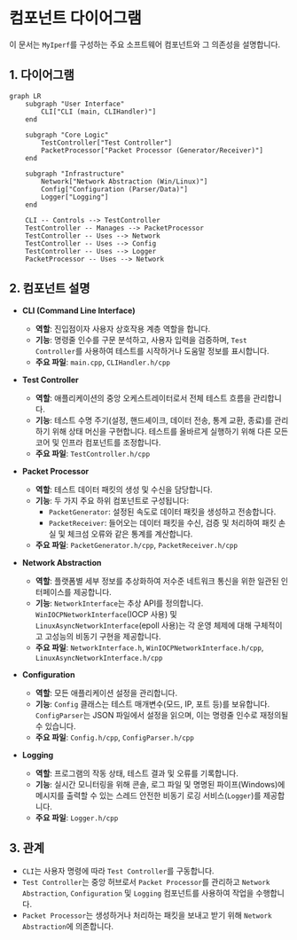 # 컴포넌트 다이어그램

이 문서는 `MyIperf`를 구성하는 주요 소프트웨어 컴포넌트와 그 의존성을 설명합니다.

## 1. 다이어그램

```mermaid
graph LR
    subgraph "User Interface"
        CLI["CLI (main, CLIHandler)"]
    end

    subgraph "Core Logic"
        TestController["Test Controller"]
        PacketProcessor["Packet Processor (Generator/Receiver)"]
    end

    subgraph "Infrastructure"
        Network["Network Abstraction (Win/Linux)"]
        Config["Configuration (Parser/Data)"]
        Logger["Logging"]
    end

    CLI -- Controls --> TestController
    TestController -- Manages --> PacketProcessor
    TestController -- Uses --> Network
    TestController -- Uses --> Config
    TestController -- Uses --> Logger
    PacketProcessor -- Uses --> Network
```

## 2. 컴포넌트 설명

*   **CLI (Command Line Interface)**
    *   **역할**: 진입점이자 사용자 상호작용 계층 역할을 합니다.
    *   **기능**: 명령줄 인수를 구문 분석하고, 사용자 입력을 검증하며, `Test Controller`를 사용하여 테스트를 시작하거나 도움말 정보를 표시합니다.
    *   **주요 파일**: `main.cpp`, `CLIHandler.h/cpp`

*   **Test Controller**
    *   **역할**: 애플리케이션의 중앙 오케스트레이터로서 전체 테스트 흐름을 관리합니다.
    *   **기능**: 테스트 수명 주기(설정, 핸드셰이크, 데이터 전송, 통계 교환, 종료)를 관리하기 위해 상태 머신을 구현합니다. 테스트를 올바르게 실행하기 위해 다른 모든 코어 및 인프라 컴포넌트를 조정합니다.
    *   **주요 파일**: `TestController.h/cpp`

*   **Packet Processor**
    *   **역할**: 테스트 데이터 패킷의 생성 및 수신을 담당합니다.
    *   **기능**: 두 가지 주요 하위 컴포넌트로 구성됩니다:
        *   `PacketGenerator`: 설정된 속도로 데이터 패킷을 생성하고 전송합니다.
        *   `PacketReceiver`: 들어오는 데이터 패킷을 수신, 검증 및 처리하여 패킷 손실 및 체크섬 오류와 같은 통계를 계산합니다.
    *   **주요 파일**: `PacketGenerator.h/cpp`, `PacketReceiver.h/cpp`

*   **Network Abstraction**
    *   **역할**: 플랫폼별 세부 정보를 추상화하여 저수준 네트워크 통신을 위한 일관된 인터페이스를 제공합니다.
    *   **기능**: `NetworkInterface`는 추상 API를 정의합니다. `WinIOCPNetworkInterface`(IOCP 사용) 및 `LinuxAsyncNetworkInterface`(epoll 사용)는 각 운영 체제에 대해 구체적이고 고성능의 비동기 구현을 제공합니다.
    *   **주요 파일**: `NetworkInterface.h`, `WinIOCPNetworkInterface.h/cpp`, `LinuxAsyncNetworkInterface.h/cpp`

*   **Configuration**
    *   **역할**: 모든 애플리케이션 설정을 관리합니다.
    *   **기능**: `Config` 클래스는 테스트 매개변수(모드, IP, 포트 등)를 보유합니다. `ConfigParser`는 JSON 파일에서 설정을 읽으며, 이는 명령줄 인수로 재정의될 수 있습니다.
    *   **주요 파일**: `Config.h/cpp`, `ConfigParser.h/cpp`

*   **Logging**
    *   **역할**: 프로그램의 작동 상태, 테스트 결과 및 오류를 기록합니다.
    *   **기능**: 실시간 모니터링을 위해 콘솔, 로그 파일 및 명명된 파이프(Windows)에 메시지를 출력할 수 있는 스레드 안전한 비동기 로깅 서비스(`Logger`)를 제공합니다.
    *   **주요 파일**: `Logger.h/cpp`

## 3. 관계

*   `CLI`는 사용자 명령에 따라 `Test Controller`를 구동합니다.
*   `Test Controller`는 중앙 허브로서 `Packet Processor`를 관리하고 `Network Abstraction`, `Configuration` 및 `Logging` 컴포넌트를 사용하여 작업을 수행합니다.
*   `Packet Processor`는 생성하거나 처리하는 패킷을 보내고 받기 위해 `Network Abstraction`에 의존합니다.
